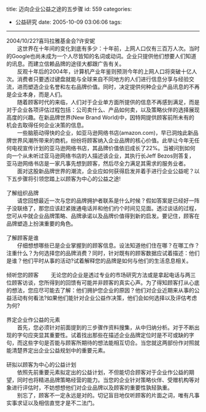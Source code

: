 title: 迈向企业公益之途的五步骤
id: 559
categories:
  - 公益研究
date: 2005-10-09 03:06:06
tags:
---

<div id="msgcns!9697D6160EFEBC17!285" class="bvMsg"><div>2004/10/22?喜玛拉雅基金会?许安妮 </div>
<div>
　　这世界在十年间的变化到底有多少：十年前，上网人口仅有三百万人次。当时的Google也尚未成为一个人尽皆知的名词或动词。企业只提供他们想要人们知道的讯息。而建立信赖品牌的途径大都跟广告有关。</div>
<div>　　反观十年后的2004年，计算机产业年鉴则预测今年的上网人口将突破十亿人次。消费者只要透过键盘就能与全球来自不同地方的人们进行信息分享与经验交流，进而塑造企业名誉和左右品牌价值。同时，决定提供何种企业产品讯息的不再是企业本身，而是人们。</div>
<div>　　随着顾客时代的来临，人们对于企业单方面所提供的信息不再感到满足，而是对于企业各项评估过程包括：公司卖什么、产品如何卖，以及策略伙伴的选择展现高度的兴趣。在新品牌世界(New Brand World)中，因特网提供顾客前所未有的机会去取得任何企业决策的信息。</div>
<div>　　一些脑筋动得快的企业，如亚马逊网络书店(amazon.com)，早已洞烛此新品牌世界风潮所带来的商机，纷纷将顾客纳入企业品牌的核心价值。此举让今年无任何电视宣传计划的亚马逊网络书店，其品牌价值依旧成长了22%。当被问到如何向一个从未听过亚马逊网络书店的人描述该企业，其执行长Jeff Bezos则答复，亚马逊网络书店是一家凡事先想到顾客，然后尽全力满足其需求的服务业者。</div>
<div>　　面对这股新品牌世界的潮流，企业应如何获得启发并着手进行企业公益呢？以下五步骤将引领您踏上以顾客为中心的公益之途!</div>
<div> </div>
<div>了解组织品牌</div>
<div>　　请您回想最近一次与您的品牌拥护者联系是什么时候？假如答案是已经好一阵子没联络了，那您应该赶紧拨通电话并和他们约个时间见见面。透过谈话的过程，您可从中就企业品牌策略、品牌承诺以及品牌价值得到新的启发。要记住，顾客在品牌塑造上扮演重要的角色。</div>
<div> </div>
<div>了解顾客是谁</div>
<div>　　仔细想想哪些已是企业掌握到的顾客信息。设法知道他们住在哪？在哪工作？注重什么？为何选择您的品牌消费？同时，针对既有的顾客数据应试着描述：他们是谁？他们平时从事的活动?试着解释您的品牌是如何与他们的生活息息相关。</div>
<div> </div>
<div>倾听您的顾客
　　无论您的企业是透过专业的市场研究方法或是拿起电话与两三位顾客访谈，您所得到的回馈有可能并非顾客的真实心声。为了得知顾客打从心底的想法，您应尽可能去了解：他们拥护您企业的原因？他们对企业近期来从事的公益活动有何看法?如果他们能针对企业公益作决策，他们会如何选择以及评估考虑为何?</div>
<div> </div>
<div>界定企业作公益的元素</div>
<div>　　首先，您必须针对前面提到的三步骤作资料搜集，从中归纳分析。对于不断出现的字句应突显其重要性。试着找出那些在描述企业品牌定位时是不可或缺的字句，而这些字句是否能与顾客所期待的想法能相互切合。当您就这两部份作对照就能清楚界定出企业公益规划中的重要元素。</div>
<div> </div>
<div>研拟以顾客为中心的公益计划</div>
<div>　　依照先前重要元素拟定出的公益计划，不但能切合顾客对于企业作公益的期望，同时也将精进品牌策略经营的能力。当您的企业针对策略伙伴、受赠机构等对象进行评估时，不妨想想他们对企业品牌以及顾客的重要性孰轻孰重。</div>
<div>　　别忘了，顾客不一定永远是对的。切记盲目地仅听顾客的片面之词，唯有凡事实事求证以及相信直觉才是不二法门。
</div></div>